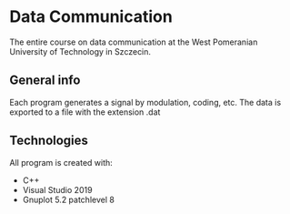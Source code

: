 # Data Communication
The entire course on data communication at the West Pomeranian University of Technology in Szczecin.

## General info
Each program generates a signal by modulation, coding, etc. The data is exported to a file with the extension .dat 

## Technologies
All program is created with:
* C++ 
* Visual Studio 2019
* Gnuplot 5.2 patchlevel 8
